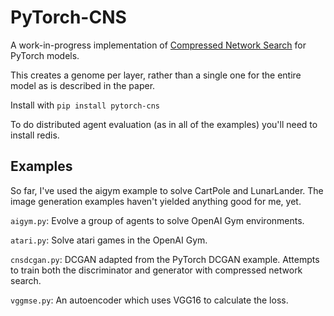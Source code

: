 PyTorch-CNS
==============
A work-in-progress implementation of [Compressed Network Search](http://people.idsia.ch/~juergen/compressednetworksearch.html)
for PyTorch models.

This creates a genome per layer, rather than a single one for the entire model as is described in the paper.

Install with `pip install pytorch-cns`

To do distributed agent evaluation (as in all of the examples) you'll need
to install redis.

Examples
--------
So far, I've used the aigym example to solve CartPole and LunarLander.
The image generation examples haven't yielded anything good for me, yet.

`aigym.py`: Evolve a group of agents to solve OpenAI Gym environments.

`atari.py`: Solve atari games in the OpenAI Gym.

`cnsdcgan.py`: DCGAN adapted from the PyTorch DCGAN example. Attempts to train
both the discriminator and generator with compressed network search.

`vggmse.py`: An autoencoder which uses VGG16 to calculate the loss.
